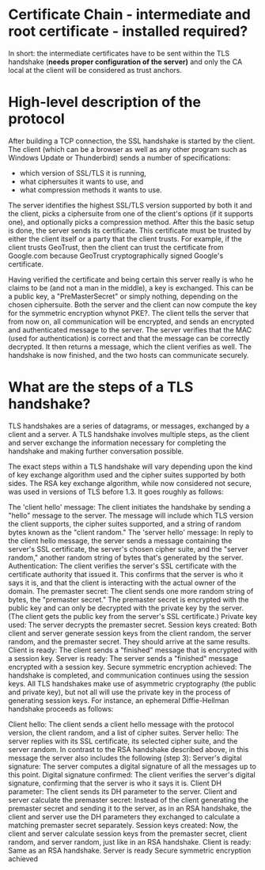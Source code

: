 # Certificate Chain - intermediate and root certificate - installed required?
 
   In short: the intermediate certificates have to be sent within the TLS handshake (**needs proper configuration of the server)** and only the CA local at the client will be considered as trust anchors.

# High-level description of the protocol

After building a TCP connection, the SSL handshake is started by the client. The client (which can be a browser as well as any other program such as Windows Update or Thunderbird) sends a number of specifications:

- which version of SSL/TLS it is running,
- what ciphersuites it wants to use, and
- what compression methods it wants to use.

The server identifies the highest SSL/TLS version supported by both it and the client, picks a ciphersuite from one of the client's options (if it supports one), and optionally picks a compression method.
After this the basic setup is done, the server sends its certificate. This certificate must be trusted by either the client itself or a party that the client trusts. 
For example, if the client trusts GeoTrust, then the client can trust the certificate from Google.com because GeoTrust cryptographically signed Google's certificate.

Having verified the certificate and being certain this server really is who he claims to be (and not a man in the middle), a key is exchanged. This can be a public key, a "PreMasterSecret" or simply nothing, depending on the chosen ciphersuite. Both the server and the client can now compute the key for the symmetric encryption whynot PKE?. The client tells the server that from now on, all communication will be encrypted, and sends an encrypted and authenticated message to the server.
The server verifies that the MAC (used for authentication) is correct and that the message can be correctly decrypted. It then returns a message, which the client verifies as well.
The handshake is now finished, and the two hosts can communicate securely.

# What are the steps of a TLS handshake?

TLS handshakes are a series of datagrams, or messages, exchanged by a client and a server. A TLS handshake involves multiple steps, as the client and server exchange the information necessary for completing the handshake and making further conversation possible.

The exact steps within a TLS handshake will vary depending upon the kind of key exchange algorithm used and the cipher suites supported by both sides. The RSA key exchange algorithm, while now considered not secure, was used in versions of TLS before 1.3. It goes roughly as follows:

The 'client hello' message: The client initiates the handshake by sending a "hello" message to the server. The message will include which TLS version the client supports, the cipher suites supported, and a string of random bytes known as the "client random."
The 'server hello' message: In reply to the client hello message, the server sends a message containing the server's SSL certificate, the server's chosen cipher suite, and the "server random," another random string of bytes that's generated by the server.
Authentication: The client verifies the server's SSL certificate with the certificate authority that issued it. This confirms that the server is who it says it is, and that the client is interacting with the actual owner of the domain.
The premaster secret: The client sends one more random string of bytes, the "premaster secret." The premaster secret is encrypted with the public key and can only be decrypted with the private key by the server. (The client gets the public key from the server's SSL certificate.)
Private key used: The server decrypts the premaster secret.
Session keys created: Both client and server generate session keys from the client random, the server random, and the premaster secret. They should arrive at the same results.
Client is ready: The client sends a "finished" message that is encrypted with a session key.
Server is ready: The server sends a "finished" message encrypted with a session key.
Secure symmetric encryption achieved: The handshake is completed, and communication continues using the session keys.
All TLS handshakes make use of asymmetric cryptography (the public and private key), but not all will use the private key in the process of generating session keys. For instance, an ephemeral Diffie-Hellman handshake proceeds as follows:

Client hello: The client sends a client hello message with the protocol version, the client random, and a list of cipher suites.
Server hello: The server replies with its SSL certificate, its selected cipher suite, and the server random. In contrast to the RSA handshake described above, in this message the server also includes the following (step 3):
Server's digital signature: The server computes a digital signature of all the messages up to this point.
Digital signature confirmed: The client verifies the server's digital signature, confirming that the server is who it says it is.
Client DH parameter: The client sends its DH parameter to the server.
Client and server calculate the premaster secret: Instead of the client generating the premaster secret and sending it to the server, as in an RSA handshake, the client and server use the DH parameters they exchanged to calculate a matching premaster secret separately.
Session keys created: Now, the client and server calculate session keys from the premaster secret, client random, and server random, just like in an RSA handshake.
Client is ready: Same as an RSA handshake.
Server is ready
Secure symmetric encryption achieved
